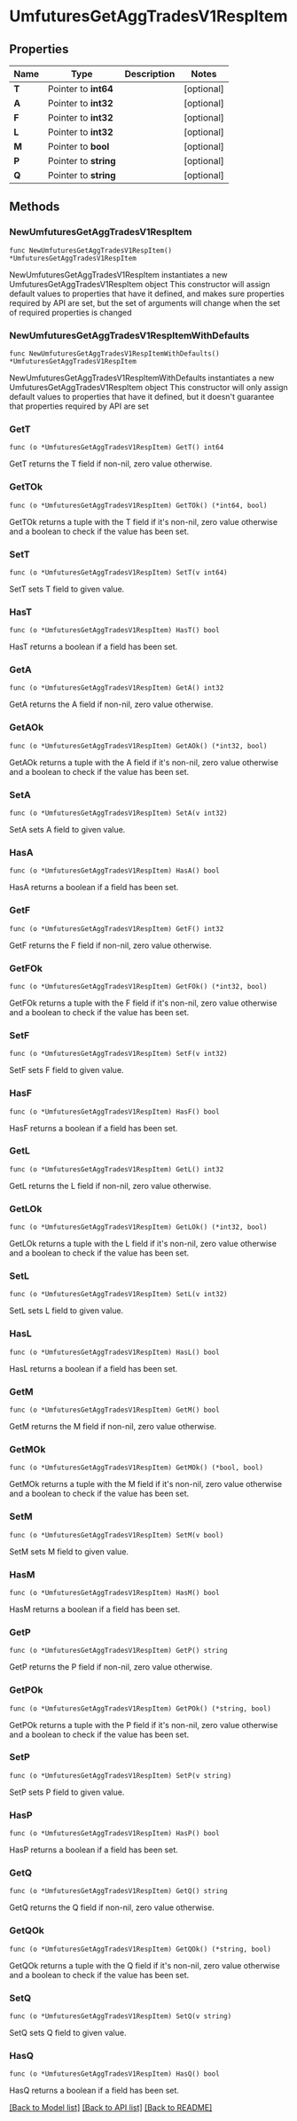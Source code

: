 # UmfuturesGetAggTradesV1RespItem

## Properties

Name | Type | Description | Notes
------------ | ------------- | ------------- | -------------
**T** | Pointer to **int64** |  | [optional] 
**A** | Pointer to **int32** |  | [optional] 
**F** | Pointer to **int32** |  | [optional] 
**L** | Pointer to **int32** |  | [optional] 
**M** | Pointer to **bool** |  | [optional] 
**P** | Pointer to **string** |  | [optional] 
**Q** | Pointer to **string** |  | [optional] 

## Methods

### NewUmfuturesGetAggTradesV1RespItem

`func NewUmfuturesGetAggTradesV1RespItem() *UmfuturesGetAggTradesV1RespItem`

NewUmfuturesGetAggTradesV1RespItem instantiates a new UmfuturesGetAggTradesV1RespItem object
This constructor will assign default values to properties that have it defined,
and makes sure properties required by API are set, but the set of arguments
will change when the set of required properties is changed

### NewUmfuturesGetAggTradesV1RespItemWithDefaults

`func NewUmfuturesGetAggTradesV1RespItemWithDefaults() *UmfuturesGetAggTradesV1RespItem`

NewUmfuturesGetAggTradesV1RespItemWithDefaults instantiates a new UmfuturesGetAggTradesV1RespItem object
This constructor will only assign default values to properties that have it defined,
but it doesn't guarantee that properties required by API are set

### GetT

`func (o *UmfuturesGetAggTradesV1RespItem) GetT() int64`

GetT returns the T field if non-nil, zero value otherwise.

### GetTOk

`func (o *UmfuturesGetAggTradesV1RespItem) GetTOk() (*int64, bool)`

GetTOk returns a tuple with the T field if it's non-nil, zero value otherwise
and a boolean to check if the value has been set.

### SetT

`func (o *UmfuturesGetAggTradesV1RespItem) SetT(v int64)`

SetT sets T field to given value.

### HasT

`func (o *UmfuturesGetAggTradesV1RespItem) HasT() bool`

HasT returns a boolean if a field has been set.

### GetA

`func (o *UmfuturesGetAggTradesV1RespItem) GetA() int32`

GetA returns the A field if non-nil, zero value otherwise.

### GetAOk

`func (o *UmfuturesGetAggTradesV1RespItem) GetAOk() (*int32, bool)`

GetAOk returns a tuple with the A field if it's non-nil, zero value otherwise
and a boolean to check if the value has been set.

### SetA

`func (o *UmfuturesGetAggTradesV1RespItem) SetA(v int32)`

SetA sets A field to given value.

### HasA

`func (o *UmfuturesGetAggTradesV1RespItem) HasA() bool`

HasA returns a boolean if a field has been set.

### GetF

`func (o *UmfuturesGetAggTradesV1RespItem) GetF() int32`

GetF returns the F field if non-nil, zero value otherwise.

### GetFOk

`func (o *UmfuturesGetAggTradesV1RespItem) GetFOk() (*int32, bool)`

GetFOk returns a tuple with the F field if it's non-nil, zero value otherwise
and a boolean to check if the value has been set.

### SetF

`func (o *UmfuturesGetAggTradesV1RespItem) SetF(v int32)`

SetF sets F field to given value.

### HasF

`func (o *UmfuturesGetAggTradesV1RespItem) HasF() bool`

HasF returns a boolean if a field has been set.

### GetL

`func (o *UmfuturesGetAggTradesV1RespItem) GetL() int32`

GetL returns the L field if non-nil, zero value otherwise.

### GetLOk

`func (o *UmfuturesGetAggTradesV1RespItem) GetLOk() (*int32, bool)`

GetLOk returns a tuple with the L field if it's non-nil, zero value otherwise
and a boolean to check if the value has been set.

### SetL

`func (o *UmfuturesGetAggTradesV1RespItem) SetL(v int32)`

SetL sets L field to given value.

### HasL

`func (o *UmfuturesGetAggTradesV1RespItem) HasL() bool`

HasL returns a boolean if a field has been set.

### GetM

`func (o *UmfuturesGetAggTradesV1RespItem) GetM() bool`

GetM returns the M field if non-nil, zero value otherwise.

### GetMOk

`func (o *UmfuturesGetAggTradesV1RespItem) GetMOk() (*bool, bool)`

GetMOk returns a tuple with the M field if it's non-nil, zero value otherwise
and a boolean to check if the value has been set.

### SetM

`func (o *UmfuturesGetAggTradesV1RespItem) SetM(v bool)`

SetM sets M field to given value.

### HasM

`func (o *UmfuturesGetAggTradesV1RespItem) HasM() bool`

HasM returns a boolean if a field has been set.

### GetP

`func (o *UmfuturesGetAggTradesV1RespItem) GetP() string`

GetP returns the P field if non-nil, zero value otherwise.

### GetPOk

`func (o *UmfuturesGetAggTradesV1RespItem) GetPOk() (*string, bool)`

GetPOk returns a tuple with the P field if it's non-nil, zero value otherwise
and a boolean to check if the value has been set.

### SetP

`func (o *UmfuturesGetAggTradesV1RespItem) SetP(v string)`

SetP sets P field to given value.

### HasP

`func (o *UmfuturesGetAggTradesV1RespItem) HasP() bool`

HasP returns a boolean if a field has been set.

### GetQ

`func (o *UmfuturesGetAggTradesV1RespItem) GetQ() string`

GetQ returns the Q field if non-nil, zero value otherwise.

### GetQOk

`func (o *UmfuturesGetAggTradesV1RespItem) GetQOk() (*string, bool)`

GetQOk returns a tuple with the Q field if it's non-nil, zero value otherwise
and a boolean to check if the value has been set.

### SetQ

`func (o *UmfuturesGetAggTradesV1RespItem) SetQ(v string)`

SetQ sets Q field to given value.

### HasQ

`func (o *UmfuturesGetAggTradesV1RespItem) HasQ() bool`

HasQ returns a boolean if a field has been set.


[[Back to Model list]](../README.md#documentation-for-models) [[Back to API list]](../README.md#documentation-for-api-endpoints) [[Back to README]](../README.md)


